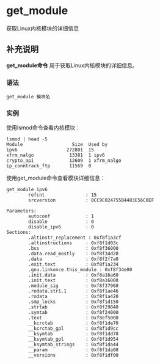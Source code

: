 #  get_module

获取Linux内核模块的详细信息

##  补充说明

**get_module命令** 用于获取Linux内核模块的详细信息。

###  语法

    
    
    get_module 模块名
    

###  实例

使用lsmod命令查看内核模块：

    
    
    lsmod | head -5
    Module                  Size  Used by
    ipv6                  272801  15
    xfrm_nalgo             13381  1 ipv6
    crypto_api             12609  1 xfrm_nalgo
    ip_conntrack_ftp       11569  0
    

使用get_module命令查看模块详细信息：

    
    
    get_module ipv6
            refcnt               : 15
            srcversion           : 8CC9C024755B4483E56C0EF
    
    Parameters:
            autoconf             : 1
            disable              : 0
            disable_ipv6         : 0
    Sections:
            .altinstr_replacement : 0xf8f1a3cf
            .altinstructions     : 0xf8f1d03c
            .bss                 : 0xf8f36000
            .data.read_mostly    : 0xf8f34d20
            .data                : 0xf8f2f7a0
            .exit.text           : 0xf8f1a234
            .gnu.linkonce.this_module : 0xf8f34e00
            .init.data           : 0xf8a16a60
            .init.text           : 0xf8a16000
            .module_sig          : 0xf8f37960
            .rodata.str1.1       : 0xf8f1ae46
            .rodata              : 0xf8f1a420
            .smp_locks           : 0xf8f1d150
            .strtab              : 0xf8f29840
            .symtab              : 0xf8f24000
            .text                : 0xf8ef5000
            __kcrctab            : 0xf8f1de70
            __kcrctab_gpl        : 0xf8f1d9cc
            __ksymtab            : 0xf8f1dd78
            __ksymtab_gpl        : 0xf8f1d954
            __ksymtab_strings    : 0xf8f1da44
            __param              : 0xf8f1da08
            __versions           : 0xf8f1df00
    

